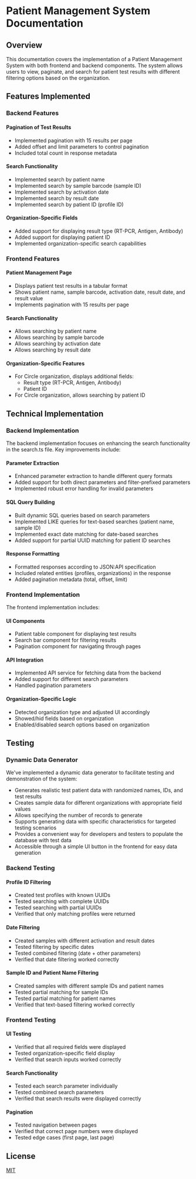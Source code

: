 # Patient Management System Documentation

## Overview
This documentation covers the implementation of a Patient Management System with both frontend and backend components. The system allows users to view, paginate, and search for patient test results with different filtering options based on the organization.

## Features Implemented

### Backend Features
#### Pagination of Test Results
- Implemented pagination with 15 results per page
- Added offset and limit parameters to control pagination
- Included total count in response metadata

#### Search Functionality
- Implemented search by patient name
- Implemented search by sample barcode (sample ID)
- Implemented search by activation date
- Implemented search by result date
- Implemented search by patient ID (profile ID)

#### Organization-Specific Fields
- Added support for displaying result type (RT-PCR, Antigen, Antibody)
- Added support for displaying patient ID
- Implemented organization-specific search capabilities

### Frontend Features
#### Patient Management Page
- Displays patient test results in a tabular format
- Shows patient name, sample barcode, activation date, result date, and result value
- Implements pagination with 15 results per page

#### Search Functionality
- Allows searching by patient name
- Allows searching by sample barcode
- Allows searching by activation date
- Allows searching by result date

#### Organization-Specific Features
- For Circle organization, displays additional fields:
  - Result type (RT-PCR, Antigen, Antibody)
  - Patient ID
- For Circle organization, allows searching by patient ID

## Technical Implementation

### Backend Implementation
The backend implementation focuses on enhancing the search functionality in the search.ts file. Key improvements include:

#### Parameter Extraction
- Enhanced parameter extraction to handle different query formats
- Added support for both direct parameters and filter-prefixed parameters
- Implemented robust error handling for invalid parameters

#### SQL Query Building
- Built dynamic SQL queries based on search parameters
- Implemented LIKE queries for text-based searches (patient name, sample ID)
- Implemented exact date matching for date-based searches
- Added support for partial UUID matching for patient ID searches

#### Response Formatting
- Formatted responses according to JSON:API specification
- Included related entities (profiles, organizations) in the response
- Added pagination metadata (total, offset, limit)

### Frontend Implementation
The frontend implementation includes:

#### UI Components
- Patient table component for displaying test results
- Search bar component for filtering results
- Pagination component for navigating through pages

#### API Integration
- Implemented API service for fetching data from the backend
- Added support for different search parameters
- Handled pagination parameters

#### Organization-Specific Logic
- Detected organization type and adjusted UI accordingly
- Showed/hid fields based on organization
- Enabled/disabled search options based on organization

## Testing

### Dynamic Data Generator
We've implemented a dynamic data generator to facilitate testing and demonstration of the system:
- Generates realistic test patient data with randomized names, IDs, and test results
- Creates sample data for different organizations with appropriate field values
- Allows specifying the number of records to generate
- Supports generating data with specific characteristics for targeted testing scenarios
- Provides a convenient way for developers and testers to populate the database with test data
- Accessible through a simple UI button in the frontend for easy data generation

### Backend Testing
#### Profile ID Filtering
- Created test profiles with known UUIDs
- Tested searching with complete UUIDs
- Tested searching with partial UUIDs
- Verified that only matching profiles were returned

#### Date Filtering
- Created samples with different activation and result dates
- Tested filtering by specific dates
- Tested combined filtering (date + other parameters)
- Verified that date filtering worked correctly

#### Sample ID and Patient Name Filtering
- Created samples with different sample IDs and patient names
- Tested partial matching for sample IDs
- Tested partial matching for patient names
- Verified that text-based filtering worked correctly

### Frontend Testing
#### UI Testing
- Verified that all required fields were displayed
- Tested organization-specific field display
- Verified that search inputs worked correctly

#### Search Functionality
- Tested each search parameter individually
- Tested combined search parameters
- Verified that search results were displayed correctly

#### Pagination
- Tested navigation between pages
- Verified that correct page numbers were displayed
- Tested edge cases (first page, last page)

## License

[MIT](LICENSE)
